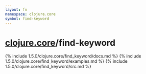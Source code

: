 ```yaml
---
layout: fn
namespace: clojure.core
symbol: find-keyword
---
```


# [clojure.core](../)/find-keyword

{% include 1.5.0/clojure.core/find_keyword/docs.md %}
{% include 1.5.0/clojure.core/find_keyword/examples.md %}
{% include 1.5.0/clojure.core/find_keyword/src.md %}

